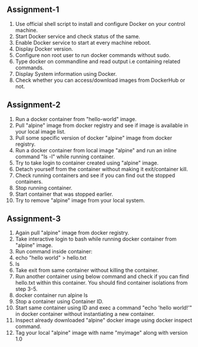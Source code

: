 Assignment-1
--------------------------
1. Use official shell script to install and configure Docker on your control machine.
2. Start Docker service and check status of the same.
3. Enable Docker service to start at every machine reboot.
4. Display Docker version.
5. Configure non root user to run docker commands without sudo.
6. Type docker on commandline and read output i.e containing related commands.
7. Display System information using Docker.
8. Check whether you can access/download images from DockerHub or not.

Assignment-2
--------------------------

1. Run a docker container from "hello-world" image.
2. Pull "alpine" image from docker registry and see if image is available in your local image list.
3. Pull some specific version of docker "alpine" image from docker registry.
4. Run a docker container from local image "alpine" and run an inline command "ls -l" while running container.
5. Try to take login to container created using "alpine" image.
6. Detach yourself from the container without making it exit/container kill.
7. Check running containers and see if you can find out the stopped containers.
8. Stop running container.
9. Start container that was stopped earlier.
10. Try to remove "alpine" image from your local system.

Assignment-3
-------------------------

1. Again pull "alpine" image from docker registry.
2. Take interactive login to bash while running docker container from "alpine" image.
3. Run command inside container:
4. echo "hello world" > hello.txt
5. ls
6. Take exit from same container without killing the container.
7. Run another container using below command and check if you can find hello.txt within this container. You should find container isolations from step 3-5.
8. docker container run alpine ls
9. Stop a container using Container ID.
10. Start same container using ID and exec a command "echo 'hello world!'" in docker container without instantiating a new container.
11. Inspect already downloaded "alpine" docker image using docker inspect command.
12. Tag your local "alpine" image with name "myimage" along with version 1.0
